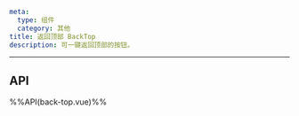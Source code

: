```yaml
meta:
  type: 组件
  category: 其他
title: 返回顶部 BackTop
description: 可一键返回顶部的按钮。
```
---

<!--@include: ./__demo__/basic.md-->

<!--@include: ./__demo__/custom.md-->

## API

%%API(back-top.vue)%%
